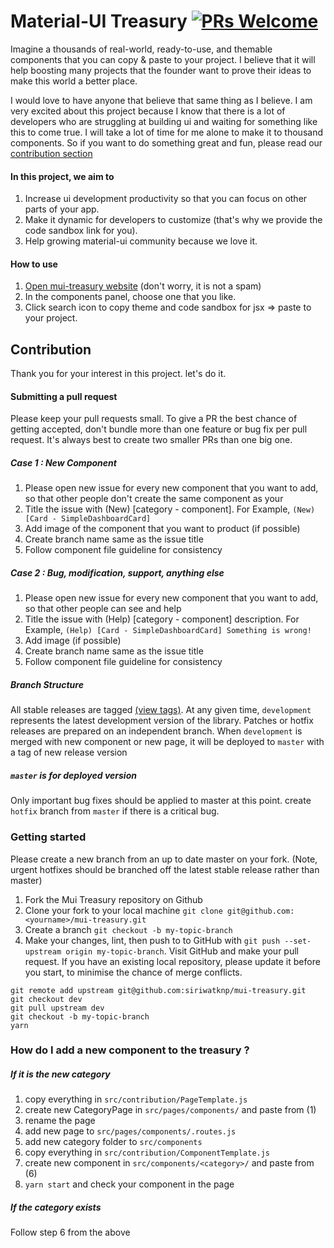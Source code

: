 # Material-UI Treasury [![PRs Welcome](https://img.shields.io/badge/PRs-welcome-green.svg)](https://github.com/siriwatknp/mui-treasury/pulls)

Imagine a thousands of real-world, ready-to-use, and themable components that you can copy & paste to your project.
I believe that it will help boosting many projects that the founder want to prove their ideas to make this world a better place.

I would love to have anyone that believe that same thing as I believe. I am very excited about this project because I know that there is a lot of developers
who are struggling at building ui and waiting for something like this to come true. I will take a lot of time for me alone to make it to thousand components.
So if you want to do something great and fun, please read our [contribution section](#Contribution)

#### In this project, we aim to

1. Increase ui development productivity so that you can focus on other parts of your app.
2. Make it dynamic for developers to customize (that's why we provide the code sandbox link for you).
3. Help growing material-ui community because we love it.

#### How to use

1. [Open mui-treasury website](https://mui-treasury.com) (don't worry, it is not a spam)
2. In the components panel, choose one that you like.
3. Click search icon to copy theme and code sandbox for jsx => paste to your project.

## Contribution

Thank you for your interest in this project. let's do it.

#### Submitting a pull request

Please keep your pull requests small. To give a PR the best chance of getting accepted, don't bundle more than one feature or bug fix per pull request. It's always best to create two smaller PRs than one big one.

##### Case 1 : New Component

1. Please open new issue for every new component that you want to add, so that other people don't create the same component as your
2. Title the issue with (New) [category - component]. For Example, `(New) [Card - SimpleDashboardCard]`
3. Add image of the component that you want to product (if possible)
4. Create branch name same as the issue title
5. Follow component file guideline for consistency

##### Case 2 : Bug, modification, support, anything else

1. Please open new issue for every new component that you want to add, so that other people can see and help
2. Title the issue with (Help) [category - component] description. For Example, `(Help) [Card - SimpleDashboardCard] Something is wrong!`
3. Add image (if possible)
4. Create branch name same as the issue title
5. Follow component file guideline for consistency

##### Branch Structure

All stable releases are tagged [(view tags)](https://github.com/siriwatknp/mui-treasury/tags).
At any given time, `development` represents the latest development version of the library. Patches or hotfix releases are prepared on an independent branch.
When `development` is merged with new component or new page, it will be deployed to `master` with a tag of new release version

##### `master` is for deployed version

Only important bug fixes should be applied to master at this point. create `hotfix` branch from `master` if there is a critical bug.

### Getting started

Please create a new branch from an up to date master on your fork. (Note, urgent hotfixes should be branched off the latest stable release rather than master)

1. Fork the Mui Treasury repository on Github
2. Clone your fork to your local machine `git clone git@github.com:<yourname>/mui-treasury.git`
3. Create a branch `git checkout -b my-topic-branch`
4. Make your changes, lint, then push to to GitHub with `git push --set-upstream origin my-topic-branch`.
   Visit GitHub and make your pull request.
   If you have an existing local repository, please update it before you start, to minimise the chance of merge conflicts.

```
git remote add upstream git@github.com:siriwatknp/mui-treasury.git
git checkout dev
git pull upstream dev
git checkout -b my-topic-branch
yarn
```

### How do I add a new component to the treasury ?

##### If it is the new category

1. copy everything in `src/contribution/PageTemplate.js`
2. create new CategoryPage in `src/pages/components/` and paste from (1)
3. rename the page
4. add new page to `src/pages/components/.routes.js`
5. add new category folder to `src/components`
6. copy everything in `src/contribution/ComponentTemplate.js`
7. create new component in `src/components/<category>/` and paste from (6)
8. `yarn start` and check your component in the page

##### If the category exists

Follow step 6 from the above
